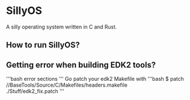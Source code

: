 # SillyOS
A silly operating system written in C and Rust.


## How to run SillyOS?

## Getting error when building EDK2 tools?
'''bash
error sections
'''
Go patch your edk2 Makefile with 
'''bash
$ patch  /<path of your edk2 dir>/BaseTools/Source/C/Makefiles/headers.makefile\
./Stuff/edk2_fix.patch
'''